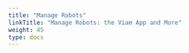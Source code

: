 ```yaml
---
title: "Manage Robots"
linkTitle: "Manage Robots: the Viam App and More"
weight: 45
type: docs
---
```

